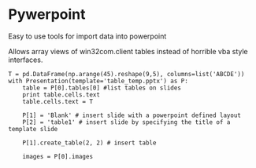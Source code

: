 # Pywerpoint
Easy to use tools for import data into powerpoint

Allows array views of win32com.client tables instead of horrible vba style interfaces.

```
T = pd.DataFrame(np.arange(45).reshape(9,5), columns=list('ABCDE'))
with Presentation(template='table_temp.pptx') as P:
	table = P[0].tables[0] #list tables on slides
	print table.cells.text
	table.cells.text = T
	
	P[1] = 'Blank' # insert slide with a powerpoint defined layout
	P[2] = 'table1' # insert slide by specifying the title of a template slide
	
	P[1].create_table(2, 2) # insert table
	
	images = P[0].images		
```
